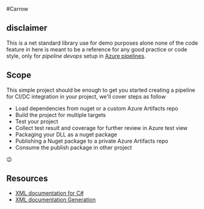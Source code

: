 ﻿#Carrow

## disclaimer
This is a net standard library use for demo purposes alone
none of the code feature in here is meant to be a reference
for any good practice or code style, only for *pipeline devops*
setup in [Azure pipelines](https://azure.microsoft.com/en-us/services/devops/pipelines/).

## Scope
This simple project should be enough to get you started creating
a pipeline for CI/DC integration in your project, we'll cover steps as follow
- Load dependencies from nuget or a custom Azure Artifacts repo
- Build the project for multiple targets
- Test your project
- Collect test result and coverage for further review in Azure test view
- Packaging your DLL as a nuget package
- Publishing a Nuget package to a private Azure Artifacts repo
- Consume the publish package in other project

😉

## Resources
- [XML documentation for C#](https://docs.microsoft.com/en-us/dotnet/csharp/programming-guide/xmldoc/)
- [XML documentation Generation](https://docs.microsoft.com/en-us/dotnet/csharp/codedoc)